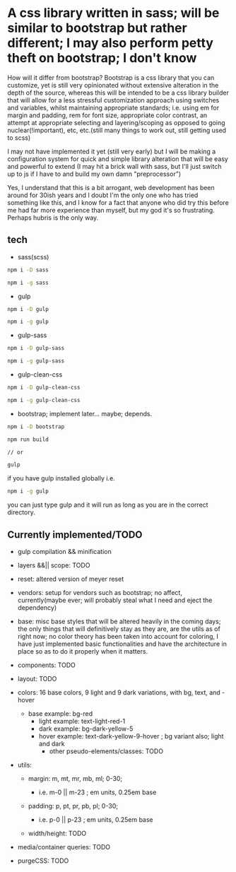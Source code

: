 # A css library written in sass; will be similar to bootstrap but rather different; I may also perform petty theft on bootstrap; I don't know

How will it differ from bootstrap? Bootstrap is a css library that you can customize, yet is still very opinionated without extensive alteration in the depth of the source, whereas this will be intended to be a css library builder that will allow for a less stressful customization approach using switches and variables, whilst maintaining appropriate standards; i.e. using em for margin and padding, rem for font size, appropriate color contrast, an attempt at appropriate selecting and layering/scoping as opposed to going nuclear(!important), etc, etc.(still many things to work out, still getting used to scss)

I may not have implemented it yet (still very early) but I will be making a configuration system for quick and simple library alteration that will be easy and powerful to extend (I may hit a brick wall with sass, but I'll just switch up to js if I have to and build my own damn "preprocessor")

Yes, I understand that this is a bit arrogant, web development has been around for 30ish years and I doubt I'm the only one who has tried something like this, and I know for a fact that anyone who did try this before me had far more experience than myself, but my god it's so frustrating. Perhaps hubris is the only way.

## tech

- sass(scss)
  
```bash
npm i -D sass
```

```bash
npm i -g sass
```

- gulp
  
```bash
npm i -D gulp
```

```bash
npm i -g gulp
```

- gulp-sass
  
```bash
npm i -D gulp-sass
```

```bash
npm i -g gulp-sass
```

- gulp-clean-css

```bash
npm i -D gulp-clean-css
```

```bash
npm i -g gulp-clean-css
```

- bootstrap; implement later... maybe; depends.
  
```bash
npm i -D bootstrap
```

```bash
npm run build

// or

gulp
```

if you have gulp installed globally i.e.

```bash
npm i -g gulp
```

you can just type gulp and it will run as long as you are in the correct directory.

## Currently implemented/TODO

- gulp compilation && minification

- layers &&|| scope: TODO

- reset: altered version of meyer reset

- vendors: setup for vendors such as bootstrap; no affect, currently(maybe ever; will probably steal what I need and eject the dependency)

- base: misc base styles that will be altered heavily in the coming days; the only things that will definitively stay as they are, are the utils as of right now; no color theory has been taken into account for coloring, I have just implemented basic functionalities and have the architecture in place so as to do it properly when it matters.

- components: TODO

- layout: TODO

- colors: 16 base colors, 9 light and 9 dark variations, with bg, text, and -hover
  - base example: bg-red
    - light example: text-light-red-1
    - dark example: bg-dark-yellow-5
    - hover example: text-dark-yellow-9-hover ; bg variant also; light and dark
      - other pseudo-elements/classes: TODO

- utils:
  - margin: m, mt, mr, mb, ml; 0-30;
    - i.e. m-0 || m-23 ; em units, 0.25em base

  - padding: p, pt, pr, pb, pl; 0-30;
    - i.e. p-0 || p-23 ; em units, 0.25em base

  - width/height: TODO

- media/container queries: TODO

- purgeCSS: TODO
  